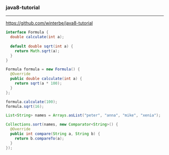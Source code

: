 ### java8-tutorial
---
https://github.com/winterbe/java8-tutorial

```java
interface Formula {
  double calculate(int a);
  
  default double sqrt(int a) {
    return Math.sqrt(a);
  }
}

Formula formula = new Formula() {
  @Override
  public double calculate(int a) {
    return sqrt(a * 100);
  }
};

formula.calculate(100);
formula.sqrt(16);

List<String> names = Arrays.asList("peter", "anna", "mike", "xenia");

Collections.sort(names, new Comparator<String>() {
  @Override
  public int compare(String a, String b) {
    return b.compareTo(a);
  }
});
```

```
```

```
```


